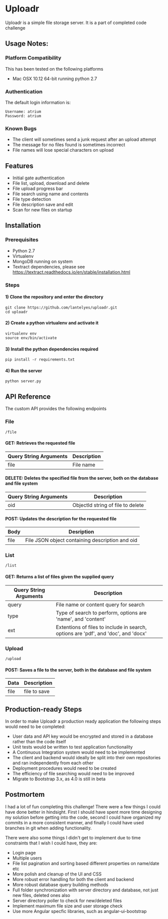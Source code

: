 # Uploadr

Uploadr is a simple file storage server.
It is a part of completed code challenge

## Usage Notes:
### Platform Compatibility
This has been tested on the following platforms
* Mac OSX 10.12 64-bit running python 2.7

### Authentication
The default login information is:
```
Username: atrium
Password: atrium
```


### Known Bugs
* The client will sometimes send a junk request after an upload attempt
* The message for no files found is sometimes incorrect
* File names will lose special characters on upload


## Features
* Initial gate authentication
* File list, upload, download and delete
* File upload progress bar
* File search using name and contents
* File type detection
* File description save and edit
* Scan for new files on startup

## Installation

### Prerequisites
* Python 2.7
* Virtualenv
* MongoDB running on system
* Textract dependencies, please see https://textract.readthedocs.io/en/stable/installation.html

### Steps

#### 1) Clone the repository and enter the directory
```
git clone https://github.com/lantelyes/uploadr.git
cd uploadr
```

#### 2) Create a python virtualenv and activate it
```
virtualenv env
source env/bin/activate
```

#### 3) Install the python dependencies required
```
pip install -r requirements.txt
```

#### 4) Run the server
```
python server.py
```

## API Reference
The custom API provides the following endpoints
### File

```
/file
```
#### GET: Retrieves the requested file 

| Query String Arguments     | Description    
| --------------------------| ------------- 
|  file                     | File name   

#### DELETE: Deletes the specified file from the server, both on the database and file system

| Query String Arguments      | Description    
| ---------------------------| -------------
|  oid                       | ObjectId string of file to delete
  

#### POST: Updates the description for the requested file

| Body          | Desription          
| ------------- | ------------- 
|  file         | File JSON object containing description and oid



### List
```
/list
```
#### GET: Returns a list of files given the supplied query

| Query String Arguments     | Description    
| --------------------------| ------------- 
|   query                   | File name or content query for search
|   type                    | Type of search to perform, options are 'name', and 'content'
|   ext                     | Extentions of files to include in search, options are 'pdf', and 'doc', and 'docx'

### Upload
```
/upload
```
#### POST: Saves a file to the server, both in the database and file system

| Data          | Description         
| ------------- |------------- |
|   file        | file to save


## Production-ready Steps
In order to make Uploadr a production ready application the following steps would need to be completed:

* User data and API key would be encrypted and stored in a database rather than the code itself
* Unit tests would be written to test application functionality
* A Continuous Integration system would need to be implemented
* The client and backend would ideally be split into their own repositories and ran independently from each other
* Deployment procedures would need to be created
* The efficiency of file searching would need to be improved
* Migrate to Bootstrap 3.x, as 4.0 is still in beta

## Postmortem
I had a lot of fun completing this challenge! There were a few things I could have done better in hindsight. First I should have spent more time designing my solution before getting into the code, second I could have organized my commits in a more consistent manner, and finally I could have used branches in git when adding functionality. 

There were also some things I didn't get to implement due to time constraints that I wish I could have, they are:

* Login page
* Multiple users
* File list pagination and sorting based different properties on name/date etc
* More polish and cleanup of the UI and CSS
* More robust error handling for both the client and backend
* More robust database query building methods
* Full folder synchronization with server directory and database, not just new files, deleted ones also
* Server directory poller to check for new/deleted files
* Implement maximum file size and user storage check
* Use more Angular specfic libraries, such as angular-ui-bootstrap




